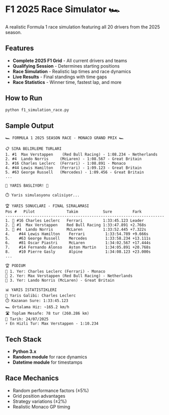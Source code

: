 # F1 2025 Race Simulator 🏎️

A realistic Formula 1 race simulation featuring all 20 drivers from the 2025 season.

## Features
- **Complete 2025 F1 Grid** - All current drivers and teams
- **Qualifying Session** - Determines starting positions
- **Race Simulation** - Realistic lap times and race dynamics
- **Live Results** - Final standings with time gaps
- **Race Statistics** - Winner time, fastest lap, and more

## How to Run
```bash
python f1_simulation_race.py
```

## Sample Output
```
🏎️ FORMULA 1 2025 SEASON RACE - MONACO GRAND PRIX 🏎️

📋 SIRA BELIRLEME TURLARI
1. #1  Max Verstappen    (Red Bull Racing) - 1:08.234 - Netherlands
2. #4  Lando Norris     (McLaren) - 1:08.567 - Great Britain
3. #16 Charles Leclerc  (Ferrari) - 1:08.891 - Monaco
4. #44 Lewis Hamilton   (Ferrari) - 1:09.123 - Great Britain
5. #63 George Russell   (Mercedes) - 1:09.456 - Great Britain
...

🏁 YARIS BASLIYOR! 🏁

⏱️ Yaris simulasyonu calisiyor...

🏆 YARIS SONUCLARI - FINAL SIRALAMASI
Pos #   Pilot              Takim           Sure         Fark        
----------------------------------------------------------------------
1. 🥇 #16 Charles Leclerc   Ferrari         1:33:45.123 Leader      
2. 🥈 #1  Max Verstappen    Red Bull Racing 1:33:47.891 +2.768s     
3. 🥉 #4  Lando Norris      McLaren         1:33:52.445 +7.322s     
4.    #44 Lewis Hamilton    Ferrari         1:33:54.789 +9.666s     
5.    #63 George Russell    Mercedes        1:33:58.234 +13.111s    
6.    #81 Oscar Piastri     McLaren         1:34:02.567 +17.444s    
7.    #14 Fernando Alonso   Aston Martin    1:34:05.891 +20.768s    
8.    #10 Pierre Gasly      Alpine          1:34:08.123 +23.000s    
...

🏆 PODIUM
🥇 1. Yer: Charles Leclerc (Ferrari) - Monaco
🥈 2. Yer: Max Verstappen (Red Bull Racing) - Netherlands  
🥉 3. Yer: Lando Norris (McLaren) - Great Britain

📊 YARIS ISTATISTIKLERI
🏁 Yaris Galibi: Charles Leclerc
⏱️ Kazanan Sure: 1:33:45.123
🏎️ Ortalama Hiz: ~165.2 km/h
🛣️ Toplam Mesafe: 78 tur (260.286 km)
📅 Tarih: 24/07/2025
⚡ En Hizli Tur: Max Verstappen - 1:10.234
```

## Tech Stack
- **Python 3.x**
- **Random module** for race dynamics
- **Datetime module** for timestamps

## Race Mechanics
- Random performance factors (±5%)
- Grid position advantages
- Strategy variations (±2%)
- Realistic Monaco GP timing
